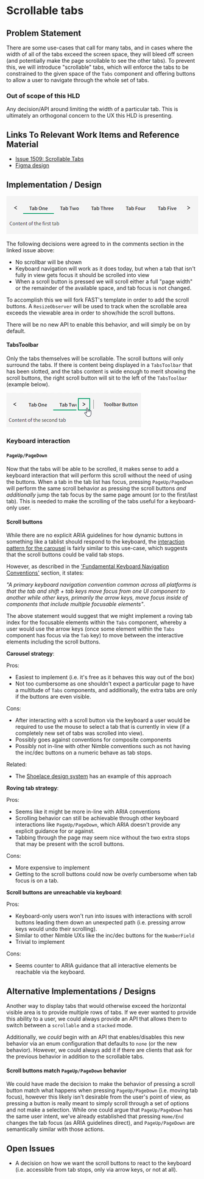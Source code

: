 # Scrollable tabs

## Problem Statement

There are some use-cases that call for many tabs, and in cases where the width of all of the tabs exceed the screen space, they will bleed off screen (and potentially make the page scrollable to see the other tabs). To prevent this, we will introduce "scrollable" tabs, which will enforce the tabs to be constrained to the given space of the `Tabs` component and offering buttons to allow a user to navigate through the whole set of tabs.

### Out of scope of this HLD

Any decision/API around limiting the width of a particular tab. This is ultimately an orthogonal concern to the UX this HLD is presenting.

## Links To Relevant Work Items and Reference Material

-   [Issue 1509: Scrollable Tabs](https://github.com/ni/nimble/issues/1509)
-   [Figma design](https://www.figma.com/design/PO9mFOu5BCl8aJvFchEeuN/Nimble_Components?node-id=11133-57220&node-type=instance&t=DlnrdRo7KWYlheFz-0)

## Implementation / Design

![Scrollable Tabs](./spec-images/scrollable-tabs.png)

The following decisions were agreed to in the comments section in the linked issue above:

-   No scrollbar will be shown
-   Keyboard navigation will work as it does today, but when a tab that isn't fully in view gets focus it should be scrolled into view
-   When a scroll button is pressed we will scroll either a full "page width" or the remainder of the available space, and tab focus is not changed.

To accomplish this we will fork FAST's template in order to add the scroll buttons. A `ResizeObserver` will be used to track when the scrollable area exceeds the viewable area in order to show/hide the scroll buttons.

There will be no new API to enable this behavior, and will simply be on by default.

#### TabsToolbar

Only the tabs themselves will be scrollable. The scroll buttons will only surround the tabs. If there is content being displayed in a `TabsToolbar` that has been slotted, and the tabs content is wide enough to merit showing the scroll buttons, the right scroll button will sit to the left of the `TabsToolbar` (example below).

![Scrollable Tabs with Toolbar](./spec-images/scrollable-tabs-toolbar.png)

### Keyboard interaction

#### `PageUp/PageDown`

Now that the tabs will be able to be scrolled, it makes sense to add a keyboard interaction that will perform this scroll without the need of using the buttons. When a tab in the tab list has focus, pressing `PageUp/PageDown` will perform the same scroll behavior as pressing the scroll buttons _and additionally_ jump the tab focus by the same page amount (or to the first/last tab). This is needed to make the scrolling of the tabs useful for a keyboard-only user.

#### Scroll buttons

While there are no explicit ARIA guidelines for how dynamic buttons in something like a tablist should respond to the keyboard, the [interaction pattern for the carousel](https://www.w3.org/WAI/ARIA/apg/patterns/carousel/#keyboardinteraction) is fairly similar to this use-case, which suggests that the scroll buttons could be valid tab stops.

However, as described in the ['Fundamental Keyboard Navigation Conventions'](https://www.w3.org/WAI/ARIA/apg/practices/keyboard-interface/#fundamentalkeyboardnavigationconventions) section, it states:

_"A primary keyboard navigation convention common across all platforms is that the tab and shift + tab keys move focus from one UI component to another while other keys, primarily the arrow keys, move focus inside of components that include multiple focusable elements"_.

The above statement would suggest that we might implement a roving tab index for the focusable elements within the `Tabs` component, whereby a user would use the arrow keys (once some element within the `Tabs` component has focus via the `Tab` key) to move between the interactive elements including the scroll buttons.

**Carousel strategy**:

Pros:

-   Easiest to implement (i.e. it's free as it behaves this way out of the box)
-   Not too cumbersome as one shouldn't expect a particular page to have a multitude of `Tabs` components, and additionally, the extra tabs are only if the buttons are even visible.

Cons:

-   After interacting with a scroll button via the keyboard a user would be required to use the mouse to select a tab that is currently in view (if a completely new set of tabs was scrolled into view).
-   Possibly goes against conventions for composite components
-   Possibly not in-line with other Nimble conventions such as not having the inc/dec buttons on a numeric behave as tab stops.

Related:

-   The [Shoelace design system](https://shoelace.style/components/tab-group#scrolling-tabs) has an example of this approach

**Roving tab strategy**:

Pros:

-   Seems like it might be more in-line with ARIA conventions
-   Scrolling behavior can still be achievable through other keyboard interactions like `PageUp/PageDown`, which ARIA doesn't provide any explicit guidance for or against.
-   Tabbing through the page may seem nice without the two extra stops that may be present with the scroll buttons.

Cons:

-   More expensive to implement
-   Getting to the scroll buttons could now be overly cumbersome when tab focus is on a tab.

**Scroll buttons are unreachable via keyboard**:

Pros:

-   Keyboard-only users won't run into issues with interactions with scroll buttons leading them down an unexpected path (i.e. pressing arrow keys would undo their scrolling).
-   Similar to other Nimble UXs like the inc/dec buttons for the `NumberField`
-   Trivial to implement

Cons:

-   Seems counter to ARIA guidance that all interactive elements be reachable via the keyboard.

## Alternative Implementations / Designs

Another way to display tabs that would otherwise exceed the horizontal visible area is to provide multiple rows of tabs. If we ever wanted to provide this ability to a user, we could always provide an API that allows them to switch between a `scrollable` and a `stacked` mode.

Additionally, we _could_ begin with an API that enables/disables this new behavior via an enum configuration that defaults to `none` (or the new behavior). However, we could always add it if there are clients that ask for the previous behavior in addition to the scrollable tabs.

#### Scroll buttons match `PageUp/PageDown` behavior

We could have made the decision to make the behavior of pressing a scroll button match what happens when pressing `PageUp/PageDown` (i.e. moving tab focus), however this likely isn't desirable from the user's point of view, as pressing a button is really meant to simply scroll through a set of options and not make a selection. While one could argue that `PageUp/PageDown` has the same user intent, we've already established that pressing `Home/End` changes the tab focus (as ARIA guidelines direct), and `PageUp/PageDown` are semantically similar with those actions.

## Open Issues

-   A decision on how we want the scroll buttons to react to the keyboard (i.e. accessible from tab stops, only via arrow keys, or not at all).
